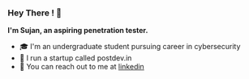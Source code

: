 ### Hey There ! 👋

 **I'm Sujan, an aspiring penetration tester.**


- 🎓 I'm an undergraduate student pursuing career in cybersecurity
- 🌱 I run a startup called postdev.in 
- 🔗 You can reach out to me at [linkedin](https://www.linkedin.com/in/ksujan/)

